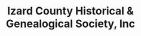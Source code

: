 ---
layout: repo
title: "Izard County Historical & Genealogical Society, Inc"
id: 1494
permalink: repos/1494/
---
